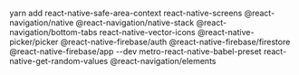 yarn add react-native-safe-area-context react-native-screens @react-navigation/native @react-navigation/native-stack @react-navigation/bottom-tabs react-native-vector-icons @react-native-picker/picker @react-native-firebase/auth @react-native-firebase/firestore @react-native-firebase/app --dev metro-react-native-babel-preset react-native-get-random-values @react-navigation/elements

